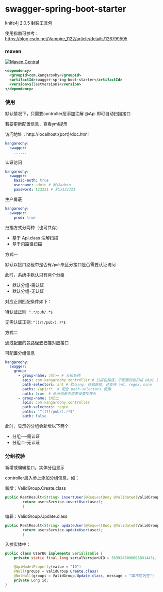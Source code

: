 # swagger-spring-boot-starter

knife4j 2.0.5 封装工具包

使用指南可参考：https://blog.csdn.net/Vampire_1122/article/details/126799595

### maven

[![Maven Central](https://img.shields.io/maven-central/v/com.kangaroohy/swagger-spring-boot-starter.svg)](https://search.maven.org/#search%7Cgav%7C1%7Cg%3A%22com.kangaroohy%22%20AND%20a%3A%swagger-spring-boot-starter%22)

~~~xml
<dependency>
  <groupId>com.kangaroohy</groupId>
  <artifactId>swagger-spring-boot-starter</artifactId>
  <version>${lastVersion}</version>
</dependency>
~~~

### 使用

默认情况下，只需要controller层添加注解 @Api 即可自动扫描接口

若要更新配置信息，查看yml提示

访问地址：http://localhost:{port}/doc.html

```yaml
kangaroohy:
  swagger:
    ......
```

认证访问

```yaml
kangaroohy:
  swagger:
    basic-auth: true
    username: admin # 默认admin
    password: 123321 # 默认123321
```

生产屏蔽

```yaml
kangaroohy:
  swagger:
    prod: true
```

扫描方式分两种（也可共存）

- 基于 Api.class 注解扫描
- 基于包路径扫描

方式一

默认以接口路径中是否有`/pub`来区分接口是否需要认证访问

此时，系统中默认只有两个分组

- 默认分组-需认证
- 默认分组-无认证

对应正则匹配条件如下：

待认证正则: `^.*/pub/.*$`

无需认证正则: `^((?!/pub/).)*$`

方式二

通过配置的包路径去扫描对应接口

可配置分组信息
```yaml
kangaroohy:
  swagger:
    group:
      - group-name: 分组一 # 分组名称
        apis: com.kangaroohy.controller # 扫描包路径，不配置则会扫描 @Api 注解
        path-selectors: ant # 默认any，任意路径，还支持 ant、regex、none
        paths: /api/**  # 配合 path-selectors 使用
        auth: true  # 此分组是否需要设置授权头
      - group-name: 分组二
        apis: com.kangaroohy.controller
        path-selectors: regex
        paths: '^((?!/pub/).)*$'
        auth: false
```

此时，显示的分组会新增以下两个

- 分组一-需认证
- 分组二-无认证

### 分组校验

新增或编辑接口，实体分组显示

controller层入参上添加分组信息，如：

新增：ValidGroup.Create.class
```java
public RestResult<String> insertUser(@RequestBody @Validated(ValidGroup.Create.class) UserBO user) {
        return usersService.insertUser(user);
        }
```

编辑：ValidGroup.Update.class
```java
public RestResult<String> updateUser(@RequestBody @Validated(ValidGroup.Update.class) UserBO user) {
        return usersService.updateUser(user);
        }
```

入参实体中：
```java
public class UserBO implements Serializable {
    private static final long serialVersionUID = 5699245096095831445L;

    @ApiModelProperty(value = "ID")
    @Null(groups = ValidGroup.Create.class)
    @NotNull(groups = ValidGroup.Update.class, message = "ID不可为空")
    private Long id;
}
```